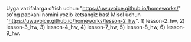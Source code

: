 Uyga vazifalarga o'tish uchun "https://uwuvoice.github.io/homeworks/" so'ng papkani nomini yozib ketsangiz bas! Misol uchun "https://uwuvoice.github.io/homeworks/lesson-2_hw". 1) lesson-2_hw, 2) lesson-3_hw, 3) lesson-4_hw, 4) lesson-7_hw, 5) lesson-8_hw, 6) lesson-9_hw.